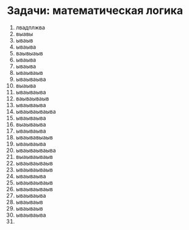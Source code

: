# Задачи: математическая логика

1. лвадплжва
2. выавы
3. ываыв
4. ываыва
5. ваывыаыв
6. ываыва
7. ываыва
8. ываываыв
9. ываываыва
10. выаыва
11. ываываыва
12. ваываываыв
13. ываываыва
14. ываываываыва
15. ываываыва
16. выаываыва
17. ываываыва
18. ываывавыаыв
19. ываываыва
20. ываываываыва
21. выаываываыв
22. ываываываыв
23. ываываываыв
24. ываываыва
25. ываываываыв
26. ываываываыв
27. ываываыва
28. ываываыв
29. ываываыв
30. ываываыва
31. 


